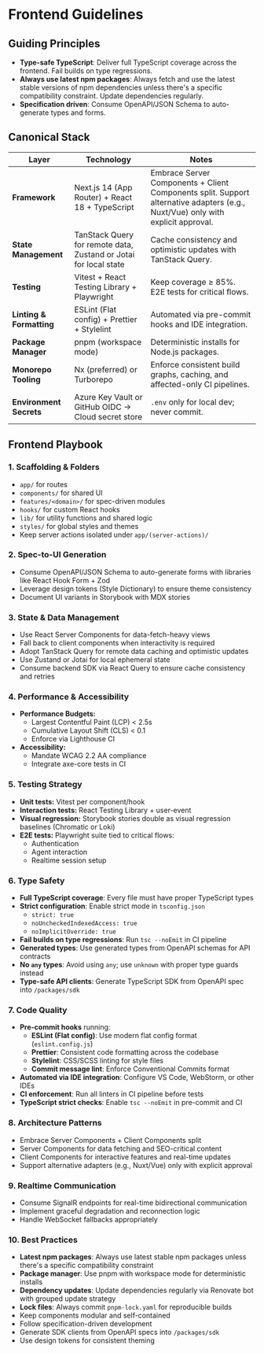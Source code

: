 # Frontend Guidelines

## Guiding Principles

- **Type-safe TypeScript**: Deliver full TypeScript coverage across the frontend. Fail builds on type regressions.
- **Always use latest npm packages**: Always fetch and use the latest stable versions of npm dependencies unless there's a specific compatibility constraint. Update dependencies regularly.
- **Specification driven**: Consume OpenAPI/JSON Schema to auto-generate types and forms.

## Canonical Stack

| Layer | Technology | Notes |
| --- | --- | --- |
| **Framework** | Next.js 14 (App Router) + React 18 + TypeScript | Embrace Server Components + Client Components split. Support alternative adapters (e.g., Nuxt/Vue) only with explicit approval. |
| **State Management** | TanStack Query for remote data, Zustand or Jotai for local state | Cache consistency and optimistic updates with TanStack Query. |
| **Testing** | Vitest + React Testing Library + Playwright | Keep coverage ≥ 85%. E2E tests for critical flows. |
| **Linting & Formatting** | ESLint (Flat config) + Prettier + Stylelint | Automated via pre-commit hooks and IDE integration. |
| **Package Manager** | pnpm (workspace mode) | Deterministic installs for Node.js packages. |
| **Monorepo Tooling** | Nx (preferred) or Turborepo | Enforce consistent build graphs, caching, and affected-only CI pipelines. |
| **Environment Secrets** | Azure Key Vault or GitHub OIDC → Cloud secret store | `.env` only for local dev; never commit. |

## Frontend Playbook

### 1. Scaffolding & Folders

- `app/` for routes
- `components/` for shared UI
- `features/<domain>/` for spec-driven modules
- `hooks/` for custom React hooks
- `lib/` for utility functions and shared logic
- `styles/` for global styles and themes
- Keep server actions isolated under `app/(server-actions)/`

### 2. Spec-to-UI Generation

- Consume OpenAPI/JSON Schema to auto-generate forms with libraries like React Hook Form + Zod
- Leverage design tokens (Style Dictionary) to ensure theme consistency
- Document UI variants in Storybook with MDX stories

### 3. State & Data Management

- Use React Server Components for data-fetch-heavy views
- Fall back to client components when interactivity is required
- Adopt TanStack Query for remote data caching and optimistic updates
- Use Zustand or Jotai for local ephemeral state
- Consume backend SDK via React Query to ensure cache consistency and retries

### 4. Performance & Accessibility

- **Performance Budgets:**
  - Largest Contentful Paint (LCP) < 2.5s
  - Cumulative Layout Shift (CLS) < 0.1
  - Enforce via Lighthouse CI
- **Accessibility:**
  - Mandate WCAG 2.2 AA compliance
  - Integrate axe-core tests in CI

### 5. Testing Strategy

- **Unit tests:** Vitest per component/hook
- **Interaction tests:** React Testing Library + user-event
- **Visual regression:** Storybook stories double as visual regression baselines (Chromatic or Loki)
- **E2E tests:** Playwright suite tied to critical flows:
  - Authentication
  - Agent interaction
  - Realtime session setup

### 6. Type Safety

- **Full TypeScript coverage**: Every file must have proper TypeScript types
- **Strict configuration**: Enable strict mode in `tsconfig.json`
  - `strict: true`
  - `noUncheckedIndexedAccess: true`
  - `noImplicitOverride: true`
- **Fail builds on type regressions**: Run `tsc --noEmit` in CI pipeline
- **Generated types**: Use generated types from OpenAPI schemas for API contracts
- **No `any` types**: Avoid using `any`; use `unknown` with proper type guards instead
- **Type-safe API clients**: Generate TypeScript SDK from OpenAPI spec into `/packages/sdk`

### 7. Code Quality

- **Pre-commit hooks** running:
  - **ESLint (Flat config)**: Use modern flat config format (`eslint.config.js`)
  - **Prettier**: Consistent code formatting across the codebase
  - **Stylelint**: CSS/SCSS linting for style files
  - **Commit message lint**: Enforce Conventional Commits format
- **Automated via IDE integration**: Configure VS Code, WebStorm, or other IDEs
- **CI enforcement**: Run all linters in CI pipeline before tests
- **TypeScript strict checks**: Enable `tsc --noEmit` in pre-commit and CI

### 8. Architecture Patterns

- Embrace Server Components + Client Components split
- Server Components for data fetching and SEO-critical content
- Client Components for interactive features and real-time updates
- Support alternative adapters (e.g., Nuxt/Vue) only with explicit approval

### 9. Realtime Communication

- Consume SignalR endpoints for real-time bidirectional communication
- Implement graceful degradation and reconnection logic
- Handle WebSocket fallbacks appropriately

### 10. Best Practices

- **Latest npm packages**: Always use latest stable npm packages unless there's a specific compatibility constraint
- **Package manager**: Use pnpm with workspace mode for deterministic installs
- **Dependency updates**: Update dependencies regularly via Renovate bot with grouped update strategy
- **Lock files**: Always commit `pnpm-lock.yaml` for reproducible builds
- Keep components modular and self-contained
- Follow specification-driven development
- Generate SDK clients from OpenAPI specs into `/packages/sdk`
- Use design tokens for consistent theming
